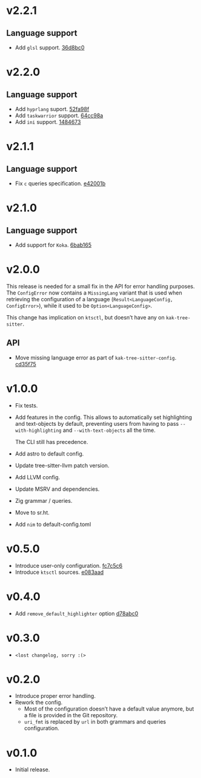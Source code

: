 # v2.2.1

## Language support

- Add `glsl` support. [36d8bc0](https://git.sr.ht/~hadronized/kak-tree-sitter/commit/36d8bc0)

# v2.2.0

## Language support

- Add `hyprlang` suport. [52fa98f](https://git.sr.ht/~hadronized/kak-tree-sitter/commit/52fa98f)
- Add `taskwarrior` support. [64cc98a](https://git.sr.ht/~hadronized/kak-tree-sitter/commit/64cc98a)
- Add `ini` support. [1484673](https://git.sr.ht/~hadronized/kak-tree-sitter/commit/1484673)

# v2.1.1

## Language support

- Fix `c` queries specification. [e42001b](https://git.sr.ht/~hadronized/kak-tree-sitter/commit/e42001b)

# v2.1.0

## Language support

- Add support for `Koka`. [6bab165](https://git.sr.ht/~hadronized/kak-tree-sitter/commit/6bab165)

# v2.0.0

This release is needed for a small fix in the API for error handling purposes.
The `ConfigError` now contains a `MissingLang` variant that is used when
retrieving the configuration of a language
(`Result<LanguageConfig, ConfigError>`), while it used to be
`Option<LanguageConfig>`.

This change has implication on `ktsctl`, but doesn’t have any on
`kak-tree-sitter`.

## API

- Move missing language error as part of `kak-tree-sitter-config`. [cd35f75](https://git.sr.ht/~hadronized/kak-tree-sitter/commit/cd35f75)

# v1.0.0

- Fix tests.
- Add features in the config.
  This allows to automatically set highlighting and text-objects by default,
  preventing users from having to pass `--with-highlighting` and
  `--with-text-objects` all the time.

  The CLI still has precedence.
- Add astro to default config.
- Update tree-sitter-llvm patch version.
- Add LLVM config.
- Update MSRV and dependencies.
- Zig grammar / queries.
- Move to sr.ht.
- Add `nim` to default-config.toml

# v0.5.0

- Introduce user-only configuration. [fc7c5c6](https://git.sr.ht/~hadronized/kak-tree-sitter/commit/fc7c5c6)
- Introduce `ktsctl` sources. [e083aad](https://git.sr.ht/~hadronized/kak-tree-sitter/commit/e083aad)

# v0.4.0

- Add `remove_default_highlighter` option [d78abc0](https://git.sr.ht/~hadronized/kak-tree-sitter/commit/d78abc0)

# v0.3.0

- `<lost changelog, sorry :(>`

# v0.2.0

- Introduce proper error handling.
- Rework the config.
  - Most of the configuration doesn’t have a default value anymore, but a file is provided in the Git repository.
  - `uri_fmt` is replaced by `url` in both grammars and queries configuration.

# v0.1.0

- Initial release.
